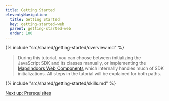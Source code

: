 ```yaml
---
title: Getting Started
eleventyNavigation:
  title: Getting Started
  key: getting-started-web
  parent: getting-started-web
  order: 100
---
```


<!-- Overview -->
{% include "src/shared/getting-started/overview.md" %}

> During this tutorial, you can choose between initializing the JavaScript SDK and its classes manually, or implementing the [MapsIndoors Web Components](https://www.npmjs.com/package/@mapsindoors/components) which internally handles much of SDK initializations. All steps in the tutorial will be explained for both paths.

<!-- Skills -->
{% include "src/shared/getting-started/skills.md" %}

<p class="next-article"><a class="mi-button mi-button--outline" href="{{ site.url }}/getting-started/web/prerequisites/">Next up: Prerequisites</a></p>
